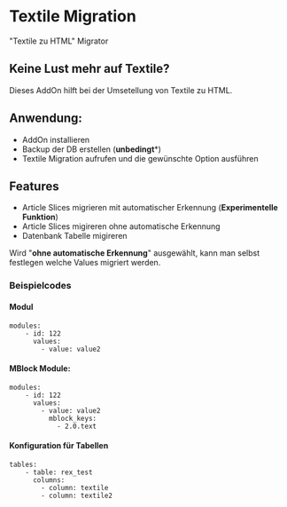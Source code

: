 # Textile Migration 

"Textile zu HTML" Migrator

## Keine Lust mehr auf Textile?

Dieses AddOn hilft bei der Umsetellung von Textile zu HTML. 

## Anwendung: 

- AddOn installieren
- Backup der DB erstellen (**unbedingt***) 
- Textile Migration aufrufen und die gewünschte Option ausführen

## Features

- Article Slices migrieren mit automatischer Erkennung (**Experimentelle Funktion**)
- Article Slices migireren ohne automatische Erkennung
- Datenbank Tabelle migireren 

Wird "**ohne automatische Erkennung**" ausgewählt, kann man selbst festlegen welche Values migriert werden. 

### Beispielcodes

#### Modul
```
modules:
    - id: 122
      values:
        - value: value2
```        

#### MBlock Module:

```
modules:
    - id: 122
      values: 
        - value: value2
          mblock_keys: 
            - 2.0.text
```


#### Konfiguration für Tabellen

```
tables:
    - table: rex_test
      columns:
        - column: textile
        - column: textile2
